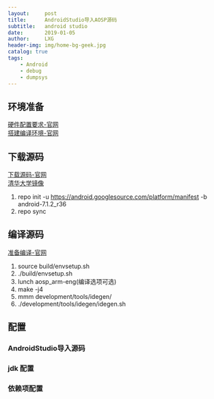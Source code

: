 ```yaml
---
layout:     post
title:      AndroidStudio导入AOSP源码
subtitle:   android studio
date:       2019-01-05
author:     LXG
header-img: img/home-bg-geek.jpg
catalog: true
tags:
    - Android
    - debug
    - dumpsys
---
```


## 环境准备

[硬件配置要求-官网](https://source.android.com/setup/build/requirements)<br/>
[搭建编译环境-官网](https://source.android.com/setup/build/initializing)</br>

## 下载源码

[下载源码-官网](https://source.android.com/setup/downloading)<br/>
[清华大学镜像](https://mirror.tuna.tsinghua.edu.cn/help/AOSP/)</br>

1. repo init -u https://android.googlesource.com/platform/manifest -b android-7.1.2_r36
2. repo sync

## 编译源码

[准备编译-官网](https://source.android.com/setup/build/building)

1. source build/envsetup.sh
2. ./build/envsetup.sh
3. lunch aosp_arm-eng(编译选项可选)
4. make -j4
5. mmm development/tools/idegen/
6. ./development/tools/idegen/idegen.sh

## 配置

### AndroidStudio导入源码

### jdk 配置

### 依赖项配置


